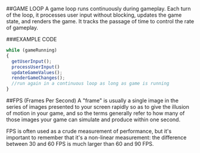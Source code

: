 ##GAME LOOP
A game loop runs continuously during gameplay. Each turn of the loop, it processes user input without blocking, updates the game state, and renders the game. It tracks the passage of time to control the rate of gameplay.

###EXAMPLE CODE
```typescript
while (gameRunning)
{
  getUserInput();
  processUserInput()
  updateGameValues();
  renderGameChanges();
  //run again in a continuous loop as long as game is running
}
```

##FPS (Frames Per Second)
A "frame" is usually a single image in the series of images presented to your screen rapidly so as to give the illusion 
of motion in your game, and so the terms generally refer to how many of those images your game can simulate and 
produce within one second.

FPS is often used as a crude measurement of performance, but it's important to remember that 
it's a non-linear measurement: the difference between 30 and 60 FPS is much larger than 60 and 90 FPS.
